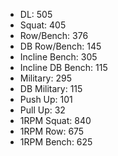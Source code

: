 * DL: 505
*  Squat: 405
*  Row/Bench: 376
*  DB Row/Bench: 145
*  Incline Bench: 305
*  Incline DB Bench: 115
*  Military: 295
*  DB Military: 115
*  Push Up: 101
*  Pull Up: 32
*  1RPM Squat: 840
*  1RPM Row: 675
*  1RPM Bench: 625
